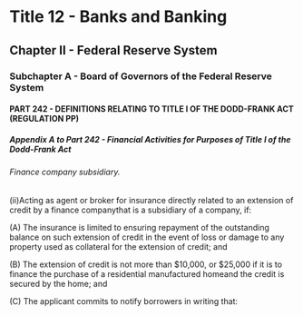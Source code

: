 
# Title 12 - Banks and Banking
## Chapter II - Federal Reserve System
### Subchapter A - Board of Governors of the Federal Reserve System
#### PART 242 - DEFINITIONS RELATING TO TITLE I OF THE DODD-FRANK ACT (REGULATION PP)
##### Appendix A to Part 242 - Financial Activities for Purposes of Title I of the Dodd-Frank Act
###### Finance company subsidiary.

(ii)Acting as agent or broker for insurance directly related to an extension of credit by a finance companythat is a subsidiary of a company, if:

(A) The insurance is limited to ensuring repayment of the outstanding balance on such extension of credit in the event of loss or damage to any property used as collateral for the extension of credit; and

(B) The extension of credit is not more than $10,000, or $25,000 if it is to finance the purchase of a residential manufactured homeand the credit is secured by the home; and

(C) The applicant commits to notify borrowers in writing that:
